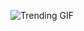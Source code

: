 ![Trending GIF](https://media4.giphy.com/media/v1.Y2lkPThiYjIxNzcyNWZ6aGZ6amQ1dHcycDZxb2I2cXdrNm1qZHBidzM5YW9lZmJiaGdhdyZlcD12MV9naWZzX3NlYXJjaCZjdD1n/bGgsc5mWoryfgKBx1u/giphy.gif)
